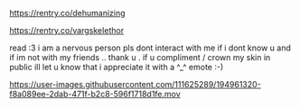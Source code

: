 
https://rentry.co/dehumanizing

https://rentry.co/vargskeIethor

read :3 i am a nervous person pls dont
interact with me if i dont know u and
if im not with my friends .. thank u . if u compliment / crown my skin in public
ill let u know that i appreciate it with a ^_^ emote :-) 


https://user-images.githubusercontent.com/111625289/194961320-f8a089ee-2dab-471f-b2c8-596f1718d1fe.mov

